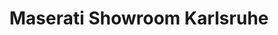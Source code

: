 ---
title: "Maserati Showroom Karlsruhe"
url: /karlsruhe/maserati-showroom-karlsruhe/
shop: Autohaus
---